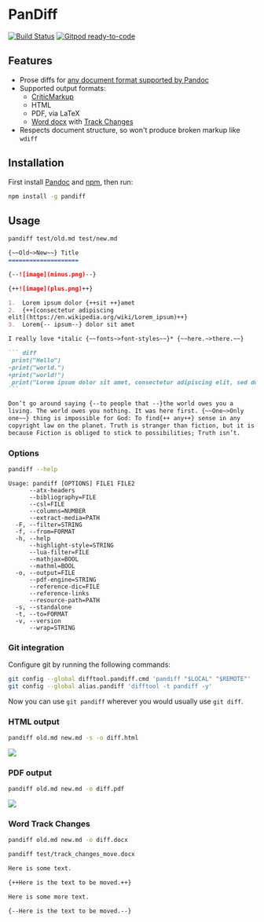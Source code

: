 # PanDiff

[![Build Status](https://travis-ci.org/davidar/pandiff.svg?branch=master)](https://travis-ci.org/davidar/pandiff)
[![Gitpod ready-to-code](https://img.shields.io/badge/Gitpod-ready--to--code-blue?logo=gitpod)](https://gitpod.io/#https://github.com/davidar/pandiff)

## Features

- Prose diffs for [any document format supported by Pandoc](https://pandoc.org/MANUAL.html)
- Supported output formats:
  - [CriticMarkup](http://criticmarkup.com/)
  - HTML
  - PDF, via LaTeX
  - [Word docx](https://en.wikipedia.org/wiki/Office_Open_XML) with [Track Changes](https://support.office.com/en-us/article/track-changes-in-word-197ba630-0f5f-4a8e-9a77-3712475e806a)
- Respects document structure, so won't produce broken markup like `wdiff`

## Installation

First install [Pandoc](https://pandoc.org/installing.html) and [npm](https://www.npmjs.com/get-npm), then run:

```sh
npm install -g pandiff
```

## Usage

```sh
pandiff test/old.md test/new.md
```

````markdown
{~~Old~>New~~} Title
====================

{--![image](minus.png)--}

{++![image](plus.png)++}

1.  Lorem ipsum dolor {++sit ++}amet
2.  {++[consectetur adipiscing
elit](https://en.wikipedia.org/wiki/Lorem_ipsum)++}
3.  Lorem{-- ipsum--} dolor sit amet

I really love *italic {~~fonts~>font-styles~~}* {~~here.~>there.~~}

``` diff
 print("Hello")
-print("world.")
+print("world!")
 print("Lorem ipsum dolor sit amet, consectetur adipiscing elit, sed do eiusmod tempor incididunt")
```

Don’t go around saying {--to people that --}the world owes you a
living. The world owes you nothing. It was here first. {~~One~>Only
one~~} thing is impossible for God: To find{++ any++} sense in any
copyright law on the planet. Truth is stranger than fiction, but it is
because Fiction is obliged to stick to possibilities; Truth isn’t.
````

### Options

```sh
pandiff --help
```

```
Usage: pandiff [OPTIONS] FILE1 FILE2
      --atx-headers
      --bibliography=FILE
      --csl=FILE
      --columns=NUMBER
      --extract-media=PATH
  -F, --filter=STRING
  -f, --from=FORMAT
  -h, --help
      --highlight-style=STRING
      --lua-filter=FILE
      --mathjax=BOOL
      --mathml=BOOL
  -o, --output=FILE
      --pdf-engine=STRING
      --reference-dic=FILE
      --reference-links
      --resource-path=PATH
  -s, --standalone
  -t, --to=FORMAT
  -v, --version
      --wrap=STRING
```

### Git integration

Configure git by running the following commands:

```sh
git config --global difftool.pandiff.cmd 'pandiff "$LOCAL" "$REMOTE"'
git config --global alias.pandiff 'difftool -t pandiff -y'
```

Now you can use `git pandiff` wherever you would usually use `git diff`.

### HTML output

```sh
pandiff old.md new.md -s -o diff.html
```

[![](test/diff.html.png)](https://rawgit.com/davidar/pandiff/master/test/diff.html)

### PDF output

```sh
pandiff old.md new.md -o diff.pdf
```

[![](test/diff.pdf.png)](https://rawgit.com/davidar/pandiff/master/test/diff.pdf)

### Word Track Changes

```sh
pandiff old.md new.md -o diff.docx
```

```sh
pandiff test/track_changes_move.docx
```

```markdown
Here is some text.

{++Here is the text to be moved.++}

Here is some more text.

{--Here is the text to be moved.--}
```
